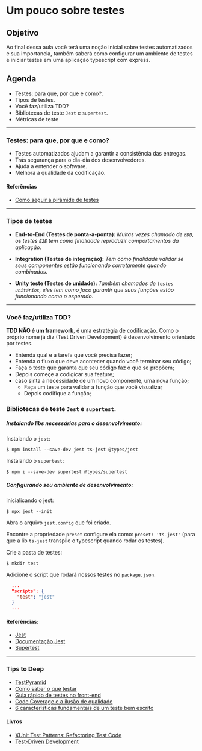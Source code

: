 Um pouco sobre testes
===

## Objetivo
Ao final dessa aula você terá uma noção inicial sobre testes automatizados e sua importancia, também saberá como configurar um ambiente de testes e iniciar testes em uma aplicação typescript com express.

## Agenda
 - Testes: para que, por que e como?.
 - Tipos de testes.
 - Você faz/utiliza TDD?
 - Bibliotecas de teste `Jest` e `supertest`.
 - Métricas de teste

-------------------------------------------------------
### Testes: para que, por que e como?
  - Testes automatizados ajudam a garantir a consistência das entregas.
  - Trás segurança para o dia-dia dos desenvolvedores.
  - Ajuda a entender o software.
  - Melhora a qualidade da codificação.

#### Referências
  - [Como seguir a pirâmide de testes](https://dev.to/gpiress/como-seguir-a-piramide-de-testes-a94)

-------------------------------------------------------
### Tipos de testes

  - **End-to-End (Testes de ponta-a-ponta):** *Muitas vezes chamado de `BDD`, os testes `E2E` tem como finalidade reproduzir comportamentos da aplicação.*

  - **Integration (Testes de integração):** *Tem como finalidade validar se seus componentes estão funcionando corretamente quando combinados.*

  - **Unity teste (Testes de unidade):** *Também chamados de `testes unitários`, eles tem como foco garantir que suas funções estão funcionando como o esperado.*

-------------------------------------------------------
### Você faz/utiliza TDD?

**TDD NÃO é um framework**, é uma estratégia de codificação. Como o próprio nome já diz (Test Driven Development) é desenvolvimento orientado por testes.

  - Entenda qual e a tarefa que você precisa fazer;
  - Entenda o fluxo que deve acontecer quando você terminar seu código;
  - Faça o teste que garanta que seu código faz o que se propõem;
  - Depois começe a codigicar sua feature;
  - caso sinta a necessidade de um novo componente, uma nova função;
    - Faça um teste para validar a função que você visualiza;
    - Depois codifique a função;


### Bibliotecas de teste `Jest` e `supertest`.

##### Instalando libs necessárias para o desenvolvimento:

Instalando o `jest`:
```shell
$ npm install --save-dev jest ts-jest @types/jest
```

Instalando o `supertest`:
```shell
$ npm i --save-dev supertest @types/supertest
```

##### Configurando seu ambiente de desenvolvimento:

inicialicando o jest:
```shell
$ npx jest --init
```
Abra o arquivo `jest.config` que foi criado.

Encontre a propriedade `preset` configure ela como: `preset: 'ts-jest'` (para que a lib `ts-jest` transpile o typescript quando rodar os testes).

Crie a pasta de testes:
```shell
$ mkdir test
```

Adicione o script que rodará nossos testes no `package.json`.
```json
  ...
  "scripts": {
    "test": "jest"
  }
  ...
```

#### Referências:
  - [Jest](https://github.com/facebook/jest#table-of-contents)
  - [Documentação Jest](https://jestjs.io/docs/pt-BR/getting-started)
  - [Supertest](https://github.com/visionmedia/supertest)

-------------------------------------------------------
### Tips to Deep

 - [TestPyramid](https://martinfowler.com/bliki/TestPyramid.html)
 - [Como saber o que testar](https://segredo.dev/como-saber-o-que-testar/)
 - [Guia rápido de testes no front-end](https://dev.to/thayseonofrio/guia-rapido-de-testes-no-front-end-2lpc)
 - [Code Coverage e a ilusão de qualidade](https://robsoncastilho.com.br/2020/07/14/code-coverage-e-a-ilusao-de-qualidade/)
 - [6 características fundamentais de um teste bem escrito](https://robsoncastilho.com.br/2019/04/20/6-caracteristicas-fundamentais-de-um-teste-bem-escrito/)



#### Livros
 - [XUnit Test Patterns: Refactoring Test Code](https://www.google.com/search?q=xUnit+Test+Patterns%3A+Refactoring+Test+Code)
 - [Test-Driven Development](https://www.casadocodigo.com.br/products/livro-tdd)

